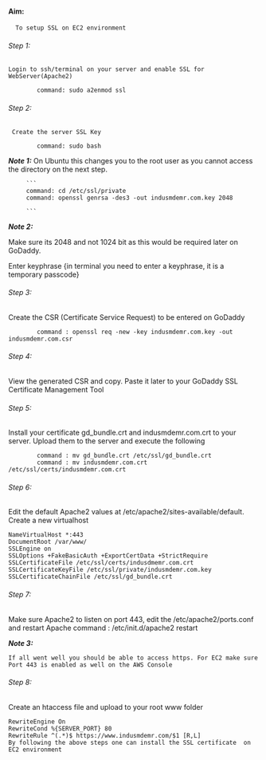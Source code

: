 #### Aim: 
      To setup SSL on EC2 environment
###### Step 1:
    Login to ssh/terminal on your server and enable SSL for WebServer(Apache2)
            
            command: sudo a2enmod ssl

###### Step 2:
     Create the server SSL Key
            
            command: sudo bash

**_Note 1:_**
  On Ubuntu this changes you to the root user as you cannot access the directory on the next step.
           
         ```
         command: cd /etc/ssl/private
         command: openssl genrsa -des3 -out indusmdemr.com.key 2048
         
         ``` 
**_Note 2:_**
  
   Make sure its 2048 and not 1024 bit as this would be required later on GoDaddy.

Enter keyphrase {in terminal you need to enter a keyphrase, it is a temporary passcode}

###### Step 3:

Create the CSR (Certificate Service Request) to be entered on GoDaddy

            command : openssl req -new -key indusmdemr.com.key -out indusmdemr.com.csr

###### Step 4:
View the generated CSR and copy. Paste it later to your GoDaddy SSL Certificate Management Tool 

###### Step 5:
Install your certificate gd_bundle.crt and indusmdemr.com.crt to your server. Upload them to the server and  execute the following 

            command : mv gd_bundle.crt /etc/ssl/gd_bundle.crt
            command : mv indusmdemr.com.crt /etc/ssl/certs/indusmdemr.com.crt

###### Step 6:
Edit the default Apache2 values at /etc/apache2/sites-available/default. Create a new virtualhost
```
NameVirtualHost *:443
DocumentRoot /var/www/
SSLEngine on
SSLOptions +FakeBasicAuth +ExportCertData +StrictRequire
SSLCertificateFile /etc/ssl/certs/indusdmemr.com.crt
SSLCertificateKeyFile /etc/ssl/private/indusmdemr.com.key
SSLCertificateChainFile /etc/ssl/gd_bundle.crt

```
###### Step 7:
  Make sure Apache2 to listen on port 443, edit the /etc/apache2/ports.conf  and restart Apache
              command : /etc/init.d/apache2 restart

**_Note 3:_**
    
    If all went well you should be able to access https. For EC2 make sure Port 443 is enabled as well on the AWS Console

###### Step 8:
Create an htaccess file and upload to your root www folder

```
RewriteEngine On
RewriteCond %{SERVER_PORT} 80
RewriteRule ^(.*)$ https://www.indusmdemr.com/$1 [R,L]
By following the above steps one can install the SSL certificate  on EC2 environment

```
